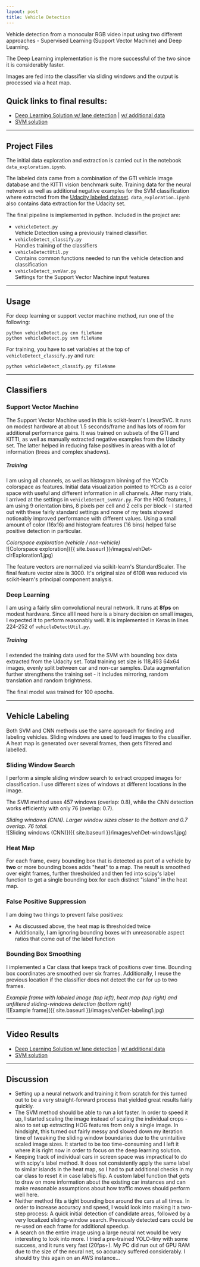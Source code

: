 ```yaml
---
layout: post
title: Vehicle Detection
---
```

Vehicle detection from a monocular RGB video input using two different approaches - Supervised Learning (Support Vector Machine) and Deep Learning. 

The Deep Learning implementation is the more successful of the two since it is considerably faster.

Images are fed into the classifier via sliding windows and the output is processed via a heat map.

## Quick links to final results:

* [Deep Learning Solution w/ lane detection](https://youtu.be/IHhLpB5MNTQ) | [w/ additional data](https://youtu.be/DTaLG2DSjyU)
* [SVM solution](https://youtu.be/DOCzH0R3ERc)

---
## Project Files

The initial data exploration and extraction is carried out in the notebook `data_exploration.ipynb`.

The labeled data came from a combination of the GTI vehicle image database and the KITTI vision benchmark suite. Training data for the neural network as well as additional negative examples for the SVM classification where extracted from the [Udacity labeled dataset](https://github.com/udacity/self-driving-car/tree/master/annotations). `data_exploration.ipynb` also contains data extraction for the Udacity set.  

The final pipeline is implemented in python. Included in the project are:
- `vehicleDetect.py`  
Vehicle Detection using a previously trained classifier. 
- `vehicleDetect_classify.py`  
Handles training of the classifiers
- `vehicleDetectUtil.py`  
Contains common functions needed to run the vehicle detection and classification
- `vehicleDetect_svmVar.py`  
Settings for the Support Vector Machine input features

---
## Usage

For deep learning or support vector machine method, run one of the following:  
```
python vehicleDetect.py cnn fileName   
python vehicleDetect.py svm fileName  
```

For training, you have to set variables at the top of `vehicleDetect_classify.py` and run:  
```
python vehicleDetect_classify.py fileName
```

---
## Classifiers

### Support Vector Machine
The Support Vector Machine used in this is scikit-learn's LinearSVC. It runs on modest hardware at about 1.5 seconds/frame and has lots of room for additional performance gains. It was trained on subsets of the GTI and KITTI, as well as manually extracted negative examples from the Udacity set. The latter helped in reducing false positives in areas with a lot of information (trees and complex shadows).

##### Training
I am using all channels, as well as histogram binning of the YCrCb colorspace as features. Initial data visualization pointed to YCrCb as a color space with useful and different information in all channels. After many trials, I arrived at the settings in `vehicleDetect_svmVar.py`. For the HOG features, I am using 9 orientation bins, 8 pixels per cell and 2 cells per block - I started out with these fairly standard settings and none of my tests showed noticeably improved performance with different values. Using a small amount of color (16x16) and histogram features (16 bins) helped false positive detection in particular.

*Colorspace exploration (vehicle / non-vehicle)*  
![Colorspace exploration]({{ site.baseurl }}/images/vehDet-clrExploration1.jpg)

The feature vectors are normalized via scikit-learn's StandardScaler. The final feature vector size is 3000. It's original size of 6108 was reduced via scikit-learn's principal component analysis.

### Deep Learning
I am using a fairly slim convolutional neural network. It runs at **8fps** on modest hardware. Since all I need here is a binary decision on small images, I expected it to perform reasonably well. It is implemented in Keras in lines 224-252 of `vehicleDetectUtil.py`.

##### Training
I extended the training data used for the SVM with bounding box data extracted from the Udacity set. Total training set size is 118,493 64x64 images, evenly split between car and non-car samples. Data augmentation further strengthens the training set - it includes mirroring, random translation and random brightness.

The final model was trained for 100 epochs.

---
## Vehicle Labeling
Both SVM and CNN methods use the same approach for finding and labeling vehicles. Sliding windows are used to feed images to the classifier. A heat map is generated over several frames, then gets filtered and labelled.

### Sliding Window Search
I perform a simple sliding window search to extract cropped images for classification. I use different sizes of windows at different locations in the image.

The SVM method uses 457 windows (overlap: 0.8), while the CNN detection works efficiently with only 76 (overlap: 0.7).

*Sliding windows (CNN). Larger window sizes closer to the bottom and 0.7 overlap. 76 total.*  
![Sliding windows (CNN)]({{ site.baseurl }}/images/vehDet-windows1.jpg)

### Heat Map
For each frame, every bounding box that is detected as part of a vehicle by **two** or more bounding boxes adds "heat" to a map. The result is smoothed over eight frames, further thresholded and then fed into scipy's label function to get a single bounding box for each distinct "island" in the heat map.

### False Positive Suppression
I am doing two things to prevent false positives:  
- As discussed above, the heat map is thresholded twice
- Additionally, I am ignoring bounding boxes with unreasonable aspect ratios that come out of the label function

### Bounding Box Smoothing
I implemented a Car class that keeps track of positions over time. Bounding box coordinates are smoothed over six frames. Additionally, I reuse the previous location if the classifier does not detect the car for up to two frames.

*Example frame with labeled image (top left), heat map (top right) and unfiltered sliding-windows detection (bottom right)*  
![Example frame]({{ site.baseurl }}/images/vehDet-labeling1.jpg)

---
## Video Results

* [Deep Learning Solution w/ lane detection](https://youtu.be/IHhLpB5MNTQ) | [w/ additional data](https://youtu.be/DTaLG2DSjyU)
* [SVM solution](https://youtu.be/DOCzH0R3ERc)

---
## Discussion  
- Setting up a neural network and training it from scratch for this turned out to be a very straight-forward process that yielded great results fairly quickly.
- The SVM method should be able to run a lot faster. In order to speed it up, I started scaling the image instead of scaling the individual crops - also to set up extracting HOG features from only a single image. In hindsight, this turned out fairly messy and slowed down my iteration time of tweaking the sliding window boundaries due to the unintuitive scaled image sizes. It started to be too time-consuming and I left it where it is right now in order to focus on the deep learning solution.
- Keeping track of individual cars in screen space was impractical to do with scipy's label method. It does not consistently apply the same label to similar islands in the heat map, so I had to put additional checks in my car class to reset it in case labels flip. A custom label function that gets to draw on more information about the existing car instances and can make reasonable assumptions about how traffic moves should perform well here.
- Neither method fits a tight bounding box around the cars at all times. In order to increase accuracy and speed, I would look into making it a two-step process: A quick initial detection of candidate areas, followed by a very localized sliding-window search. Previously detected cars could be re-used on each frame for additional speedup.
- A search on the entire image using a large neural net would be very interesting to look into more. I tried a pre-trained YOLO-tiny with some success, and it runs very fast (20fps+). My PC did run out of GPU RAM due to the size of the neural net, so accuracy suffered considerably. I should try this again on an AWS instance...
